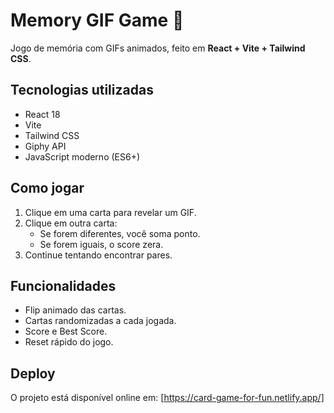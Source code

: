 # Memory GIF Game 🎴

Jogo de memória com GIFs animados, feito em **React + Vite + Tailwind CSS**.

## Tecnologias utilizadas
- React 18
- Vite
- Tailwind CSS
- Giphy API
- JavaScript moderno (ES6+)

## Como jogar
1. Clique em uma carta para revelar um GIF.
2. Clique em outra carta:
   - Se forem diferentes, você soma ponto.
   - Se forem iguais, o score zera.
3. Continue tentando encontrar pares.

## Funcionalidades
- Flip animado das cartas.
- Cartas randomizadas a cada jogada.
- Score e Best Score.
- Reset rápido do jogo.

## Deploy
O projeto está disponível online em: [https://card-game-for-fun.netlify.app/]
